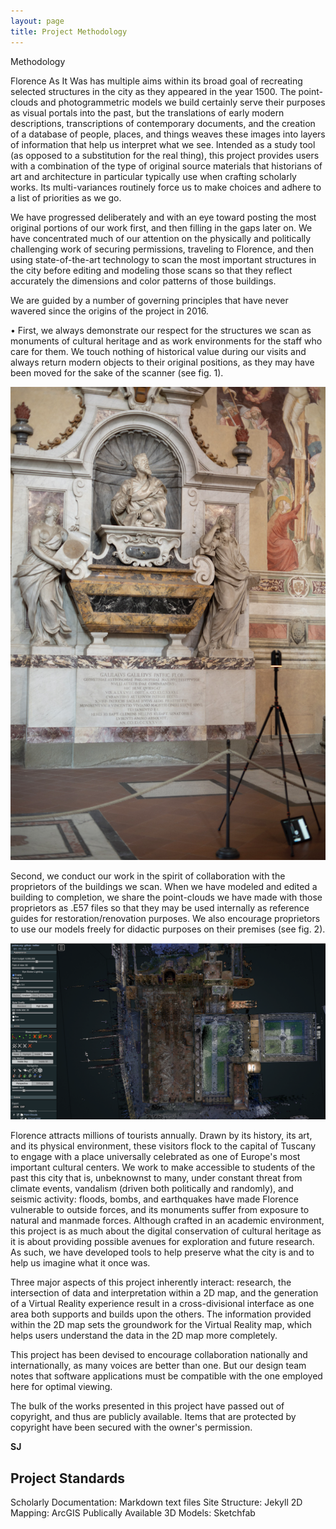 ```yaml
---
layout: page
title: Project Methodology
---
```


Methodology 
 
Florence As It Was has multiple aims within its broad goal of recreating selected structures in the city as they appeared in the year 1500. The point-clouds and photogrammetric models we build certainly serve their purposes as visual portals into the past, but the translations of early modern descriptions, transcriptions of contemporary documents, and the creation of a database of people, places, and things weaves these images into layers of information that help us interpret what we see. Intended as a study tool (as opposed to a substitution for the real thing), this project provides users with a combination of the type of original source materials that historians of art and architecture in particular typically use when crafting scholarly works. Its multi-variances routinely force us to make choices and adhere to a list of priorities as we go.  
 
We have progressed deliberately and with an eye toward posting the most original portions of our work first, and then filling in the gaps later on. We have concentrated much of our attention on the physically and politically challenging work of securing permissions, traveling to Florence, and then using state-of-the-art technology to scan the most important structures in the city before editing and modeling those scans so that they reflect accurately the dimensions and color patterns of those buildings.  
 
We are guided by a number of governing principles that have never wavered since the origins of the project in 2016.  
 
•	First, we always demonstrate our respect for the structures we scan as monuments of cultural heritage and as work environments for the staff who care for them. We touch nothing of historical value during our visits and always return modern objects to their original positions, as they may have been moved for the sake of the scanner (see fig. 1).  


<img src="/assets/images/methodology1.png" alt="San Miniato Frescoes" />
                                                
Second, we conduct our work in the spirit of collaboration with the proprietors of the buildings we scan. When we have modeled and edited a building to completion, we share the point-clouds we have made with those proprietors as .E57 files so that they may be used internally as reference guides for restoration/renovation purposes. We also encourage proprietors to use our models freely for didactic purposes on their premises (see fig. 2).  


<img src="/assets/images/methodology2.png" alt="San Miniato Frescoes" />



Florence attracts millions of tourists annually. Drawn by its history, its art, and its physical environment, these visitors flock to the capital of Tuscany to engage with a place universally celebrated as one of Europe's most important cultural centers. We work to make accessible to students of the past this city that is, unbeknownst to many, under constant threat from climate events, vandalism (driven both politically and randomly), and seismic activity: floods, bombs, and earthquakes have made Florence vulnerable to outside forces, and its monuments suffer from exposure to natural and manmade forces. Although crafted in an academic environment, this project is as much about the digital conservation of cultural heritage as it is about providing possible avenues for exploration and future research. As such, we have developed tools to help preserve what the city is and to help us imagine what it once was. 

Three major aspects of this project inherently interact: research, the intersection of data and interpretation within a 2D map, and the generation of a Virtual Reality experience result in a cross-divisional interface as one area both supports and builds upon the others. The information provided within the 2D map sets the groundwork for the Virtual Reality map, which helps users understand the data in the 2D map more completely.

This project has been devised to encourage collaboration nationally and internationally, as many voices are better than one. But our design team notes that software applications must be compatible with the one employed here for optimal viewing.

The bulk of the works presented in this project have passed out of copyright, and thus are publicly available. Items that are protected by copyright have been secured with the owner's permission.

__SJ__

## Project Standards

Scholarly Documentation: Markdown text files
Site Structure: Jekyll
2D Mapping: ArcGIS
Publically Available 3D Models: Sketchfab
